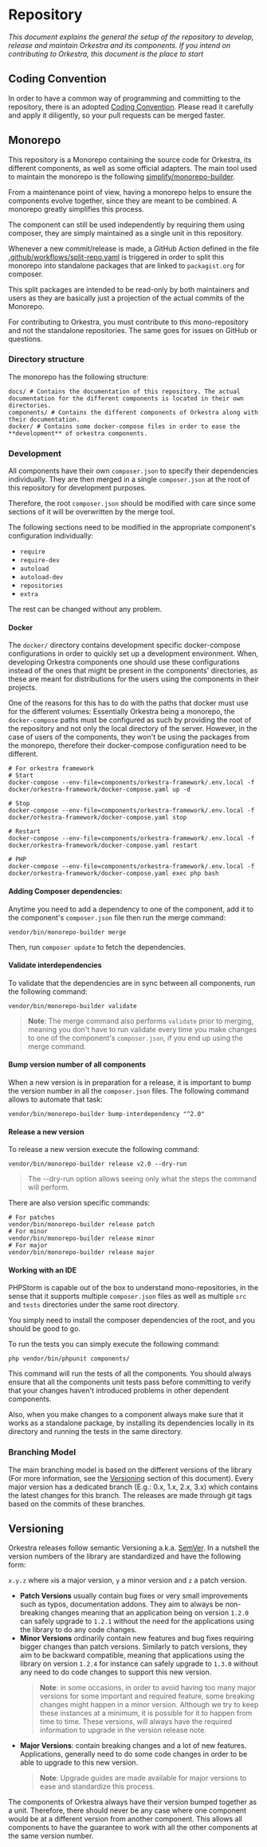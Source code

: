 # Repository  
*This document explains the general the setup of the repository to develop, release and maintain Orkestra and its components.
If you intend on contributing to Orkestra, this document is the place to start*

## Coding Convention
In order to have a common way of programming and committing to the repository, there is an adopted [Coding Convention](./CodingConvention.md).
Please read it carefully and apply it diligently, so your pull requests can be merged faster.

## Monorepo
This repository is a Monorepo containing the source code for Orkestra, its different components,
as well as some official adapters. The main tool used to maintain the monorepo is the following 
[simplify/monorepo-builder](https://github.com/symplify/monorepo-builder).

From a maintenance point of view, having a monorepo helps to ensure the components evolve together, since
they are meant to be combined. A monorepo greatly simplifies this process.

The component can still be used independently by requiring them using composer,
they are simply maintained as a single unit in this repository.

Whenever a new commit/release is made, a GitHub Action defined in the file [.github/workflows/split-repo.yaml](../.github/workflows/split-repo.yaml)
is triggered in order to split this monorepo into standalone packages that are linked to `packagist.org` for composer.

This split packages are intended to be read-only by both maintainers and users as they are basically just a projection
of the actual commits of the Monorepo.

For contributing to Orkestra, you must contribute to this mono-repository and not the standalone repositories. 
The same goes for issues on GitHub or questions.


### Directory structure
The monorepo has the following structure:
```
docs/ # Contains the documentation of this repository. The actual documentation for the different components is located in their own directories.
components/ # Contains the different components of Orkestra along with their documentation.
docker/ # Contains some docker-compose files in order to ease the **development** of orkestra components. 
```

### Development
All components have their own `composer.json` to specify their dependencies individually. They are
then merged in a single `composer.json` at the root of this repository for development purposes.

Therefore, the root `composer.json` should be modified with care since some sections of it will be overwritten by
the merge tool.

The following sections need to be modified in the appropriate component's configuration individually:
- `require` 
- `require-dev`
- `autoload`
- `autoload-dev`
- `repositories`
- `extra`
  
The rest can be changed without any problem.

#### Docker
The `docker/` directory contains development specific docker-compose configurations in order to quickly set up a development
environment. When, developing Orkestra components one should use these configurations instead of the ones
that might be present in the components' directories, as these are meant for distributions for the users
using the components in their projects.

One of the reasons for this has to do with the paths that docker must use for the different volumes:
Essentially Orkestra being a monorepo, the `docker-compose` paths must be configured as such by
providing the root of the repository and not only the local directory of the server. However, in the case
of users of the components, they won't be using the packages from the monorepo, therefore their docker-compose configuration
need to be different.


```shell
# For orkestra framework
# Start
docker-compose --env-file=components/orkestra-framework/.env.local -f docker/orkestra-framework/docker-compose.yaml up -d

# Stop
docker-compose --env-file=components/orkestra-framework/.env.local -f docker/orkestra-framework/docker-compose.yaml stop

# Restart
docker-compose --env-file=components/orkestra-framework/.env.local -f docker/orkestra-framework/docker-compose.yaml restart

# PHP
docker-compose --env-file=components/orkestra-framework/.env.local -f docker/orkestra-framework/docker-compose.yaml exec php bash
```

#### Adding Composer dependencies:
Anytime you need to add a dependency to one of the component, add it to the component's `composer.json` file
then run the merge command:
```shell
vendor/bin/monorepo-builder merge
```

Then, run `composer update` to fetch the dependencies.

#### Validate interdependencies
To validate that the dependencies are in sync between all components, run the following command:
```shell
vendor/bin/monorepo-builder validate
```

> **Note**: The merge command also performs `validate` prior to merging, meaning you don't have to run validate
> every time you make changes to one of the component's `composer.json`, if you end up using the merge command.

#### Bump version number of all components
When a new version is in preparation for a release, it is important to bump the version number in all the `composer.json` files.
The following command allows to automate that task:

```shell
vendor/bin/monorepo-builder bump-interdependency "^2.0"
```

#### Release a new version
To release a new version execute the following command:
```shell
vendor/bin/monorepo-builder release v2.0 --dry-run
```
> The --dry-run option allows seeing only what the steps the command will perform.

There are also version specific commands:

```shell
# For patches
vendor/bin/monorepo-builder release patch 
# For minor
vendor/bin/monorepo-builder release minor 
# For major
vendor/bin/monorepo-builder release major 
```

#### Working with an IDE
PHPStorm is capable out of the box to understand mono-repositories, in the sense that it supports multiple `composer.json` files 
as well as multiple `src` and `tests` directories under the same root directory.

You simply need to install the composer dependencies of the root, and you should be good to go.

To run the tests you can simply execute the following command: 
```shell
php vendor/bin/phpunit components/
```

This command will run the tests of all the components. You should always ensure that all the components unit tests
pass before committing to verify that your changes haven't introduced problems in other dependent components.

Also, when you make changes to a component always make sure that it works as a standalone package,
by installing its dependencies locally in its directory and running the tests in the same directory.


### Branching Model
The main branching model is based on the different versions of the library (For more information, see the [Versioning](#Versioning) section of this document).
Every major version has a dedicated branch (E.g.: 0.x, 1.x, 2.x, 3.x) which contains the latest changes for this branch.
The releases are made through git tags based on the commits of these branches.


## Versioning
Orkestra releases follow semantic Versioning a.k.a. [SemVer](ghttps://semver.org/).
In a nutshell the version numbers of the library are standardized and have the following form:

`x.y.z` where `x`is a major version, `y` a minor version and `z` a patch version.

- **Patch Versions** usually contain bug fixes or very small improvements such as typos, documentation addons. They aim to always be non-breaking changes
meaning that an application being on version `1.2.0` can safely upgrade to `1.2.1` without the need for the applications using the library
to do any code changes.
- **Minor Versions** ordinarily contain new features and bug fixes requiring bigger changes than patch versions. Similarly to patch versions, they aim to be
  backward compatible, meaning that applications using the library on version `1.2.4` for instance can safely upgrade to `1.3.0` without any need to do code changes
  to support this new version. 
  > **Note**: in some occasions, in order to avoid having too many major versions for some important and required feature, some breaking changes might happen in a minor version.
  Although we try to keep these instances at a minimum, it is possible for it to happen from time to time.
  > These versions, will always have the required information to upgrade in the version release note.
- **Major Versions**: contain breaking changes and a lot of new features. Applications, generally need to do some code changes
in order to be able to upgrade to this new version.
  > **Note**: Upgrade guides are made available for major versions to ease and standardize this process.
  
The components of Orkestra always have their version bumped together as a unit. Therefore,
there should never be any case where one component would be at a different version from another component. This allows
all components to have the guarantee to work with all the other components at the same version number.

